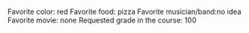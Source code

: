Favorite color: red
Favorite food: pizza
Favorite musician/band:no idea 
Favorite movie: none
Requested grade in the course: 100 

